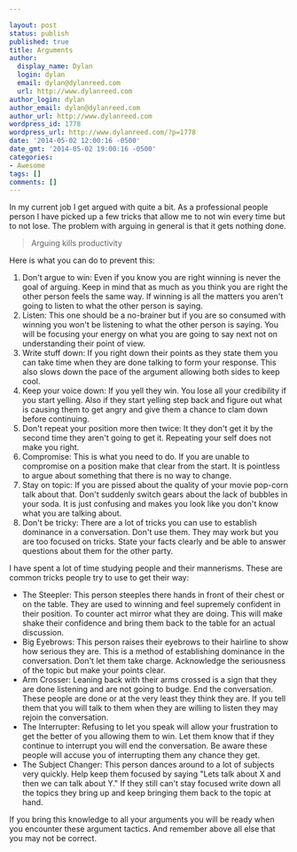 ```yaml
---

layout: post
status: publish
published: true
title: Arguments
author:
  display_name: Dylan
  login: dylan
  email: dylan@dylanreed.com
  url: http://www.dylanreed.com
author_login: dylan
author_email: dylan@dylanreed.com
author_url: http://www.dylanreed.com
wordpress_id: 1778
wordpress_url: http://www.dylanreed.com/?p=1778
date: '2014-05-02 12:00:16 -0500'
date_gmt: '2014-05-02 19:00:16 -0500'
categories:
- Awesome
tags: []
comments: []
---
```


In my current job I get argued with quite a bit. As a professional people person I have picked up a few tricks that allow me to not win every time but to not lose. The problem with arguing in general is that it gets nothing done.

> Arguing kills productivity

  
Here is what you can do to prevent this:

  1. Don't argue to win: Even if you know you are right winning is never the goal of arguing. Keep in mind that as much as you think you are right the other person feels the same way. If winning is all the matters you aren't going to listen to what the other person is saying.
  2. Listen: This one should be a no-brainer but if you are so consumed with winning you won't be listening to what the other person is saying. You will be focusing your energy on what you are going to say next not on understanding their point of view.
  3. Write stuff down: If you right down their points as they state them you can take time when they are done talking to form your response. This also slows down the pace of the argument allowing both sides to keep cool.
  4. Keep your voice down: If you yell they win. You lose all your credibility if you start yelling. Also if they start yelling step back and figure out what is causing them to get angry and give them a chance to clam down before continuing.
  5. Don't repeat your position more then twice: It they don't get it by the second time they aren't going to get it. Repeating your self does not make you right.
  6. Compromise: This is what you need to do. If you are unable to compromise on a position make that clear from the start. It is pointless to argue about something that there is no way to change.
  7. Stay on topic: If you are pissed about the quality of your movie pop-corn talk about that. Don't suddenly switch gears about the lack of bubbles in your soda. It is just confusing and makes you look like you don't know what you are talking about.
  8. Don't be tricky: There are a lot of tricks you can use to establish dominance in a conversation. Don't use them. They may work but you are too focused on tricks. State your facts clearly and be able to answer questions about them for the other party.
  


  
I have spent a lot of time studying people and their mannerisms. These are common tricks people try to use to get their way:

  * The Steepler: This person steeples there hands in front of their chest or on the table. They are used to winning and feel supremely confident in their position. To counter act mirror what they are doing. This will make shake their confidence and bring them back to the table for an actual discussion.
  * Big Eyebrows: This person raises their eyebrows to their hairline to show how serious they are. This is a method of establishing dominance in the conversation. Don't let them take charge. Acknowledge the seriousness of the topic but make your points clear.
  * Arm Crosser: Leaning back with their arms crossed is a sign that they are done listening and are not going to budge. End the conversation. These people are done or at the very least they think they are. If you tell them that you will talk to them when they are willing to listen they may rejoin the conversation.
  * The Interrupter: Refusing to let you speak will allow your frustration to get the better of you allowing them to win. Let them know that if they continue to interrupt you will end the conversation. Be aware these people will accuse you of interrupting them any chance they get.
  * The Subject Changer: This person dances around to a lot of subjects very quickly. Help keep them focused by saying "Lets talk about X and then we can talk about Y." If they still can't stay focused write down all the topics they bring up and keep bringing them back to the topic at hand.
  


  
If you bring this knowledge to all your arguments you will be ready when you encounter these argument tactics. And remember above all else that you may not be correct.
